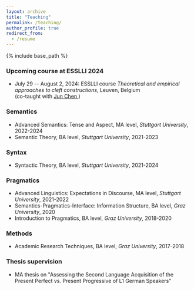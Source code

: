 ```yaml
---
layout: archive
title: "Teaching"
permalink: /teaching/
author_profile: true
redirect_from:
  - /resume
---
```


{% include base_path %}
### Upcoming course at ESSLLI 2024
* July 29 -- August 2, 2024: ESSLLI course *Theoretical and empirical approaches to cleft constructions*, Leuven, Belgium<br>(co-taught with <a href="https://www.ling.uni-stuttgart.de/institut/team/Chen/" target="_blank"> Jun Chen </a>)

### Semantics
* Advanced Semantics: Tense and Aspect, MA level, *Stuttgart University*, 2022-2024
* Semantic Theory, BA level, *Stuttgart University*, 2021-2023 

### Syntax
* Syntactic Theory, BA level, *Stuttgart University*, 2021-2024 

### Pragmatics
* Advanced Linguistics: Expectations in Discourse, MA level, *Stuttgart University*, 2021-2022 
* Semantics-Pragmatics-Interface: Information Structure, BA level, *Graz University*, 2020
* Introduction to Pragmatics, BA level, *Graz University*, 2018-2020

### Methods
* Academic Research Techniques, BA level, *Graz University*, 2017-2018

### Thesis supervision
* MA thesis on "Assessing the Second Language Acquisition of the Present Perfect vs. Present
Progressive of L1 German Speakers"
